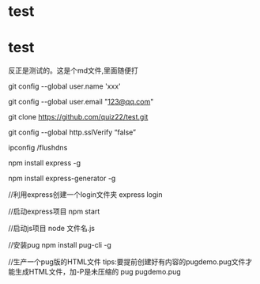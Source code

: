 # test
# test
反正是测试的。这是个md文件,里面随便打

git config --global user.name 'xxx'

git config --global user.email "123@qq.com"

git clone https://github.com/quiz22/test.git

git config --global http.sslVerify “false”

ipconfig /flushdns

npm install express -g

npm install express-generator -g

//利用express创建一个login文件夹
express login 

//启动express项目
npm start

//启动js项目
node 文件名.js

//安装pug
npm install pug-cli -g

//生产一个pug版的HTML文件 tips:要提前创建好有内容的pugdemo.pug文件才能生成HTML文件，加-P是未压缩的
pug pugdemo.pug